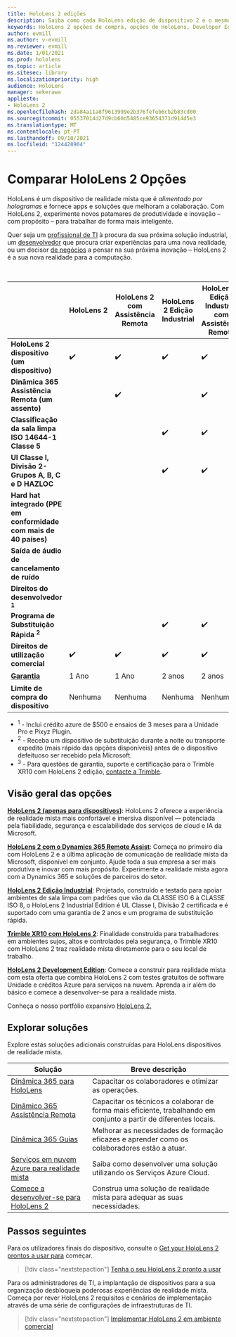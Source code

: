 ```yaml
---
title: HoloLens 2 edições
description: Saiba como cada HoloLens edição de dispositivo 2 é o mesmo ou diferente e o que fazer depois de obter um dos seus.
keywords: HoloLens 2 opções de compra, opções de HoloLens, Developer Edition
author: evmill
ms.author: v-evmill
ms.reviewer: evmill
ms.date: 1/01/2021
ms.prod: hololens
ms.topic: article
ms.sitesec: library
ms.localizationpriority: high
audience: HoloLens
manager: sekerawa
appliesto:
- HoloLens 2
ms.openlocfilehash: 2da84a11a8f9613999e2b376fefeb6cb2b83cd00
ms.sourcegitcommit: 05537014d27d9cb60d5485ce93654371d914d5e3
ms.translationtype: MT
ms.contentlocale: pt-PT
ms.lasthandoff: 09/10/2021
ms.locfileid: "124428904"
---
```

# <a name="compare-hololens-2-options"></a>Comparar HoloLens 2 Opções

HoloLens é um dispositivo de realidade mista que é *alimentado por hologramas* e fornece apps e soluções que melhoram a colaboração. Com HoloLens 2, experimente novos patamares de produtividade e inovação – com propósito – para trabalhar de forma mais inteligente.

Quer seja um [profissional de TI](https://www.microsoft.com/hololens/apps) à procura da sua próxima solução industrial, um [desenvolvedor](https://www.microsoft.com/hololens/developers) que procura criar experiências para uma nova realidade, ou um decisor [de negócios](https://www.microsoft.com/hololens/apps) a pensar na sua próxima inovação – HoloLens 2 é a sua nova realidade para a computação.

<br>

|                                                      | HoloLens 2 | HoloLens 2 com Assistência Remota | HoloLens 2 Edição Industrial | HoloLens 2 Edição Industrial com Assistência Remota | Trimble XR10 com HoloLens 2 | HoloLens 2 Edição de Desenvolvimento |
|------------------------------------------------------|------------|-------------------------------|-------------------------------|--------------------------------------------------|------------------------------|--------------------------------|
| **HoloLens 2 dispositivo (um dispositivo)**                       |      ✔️     |               ✔️               |               ✔️               |                         ✔️                        |               ✔️              |                ✔️               |
| **Dinâmica 365 Assistência Remota (um assento)**                |            |               ✔️               |                               |                         ✔️                        |                              |                                |
| **Classificação da sala limpa ISO 14644-1 Classe 5**           |            |                               |               ✔️               |                         ✔️                        |                              |                                |
| **Ul Classe I, Divisão 2-Grupos A, B, C e D HAZLOC**                     |            |                               |               ✔️               |                         ✔️                        |               ✔️              |                                |
| **Hard hat integrado (PPE em conformidade com mais de 40 países)** |            |                               |                               |                                                  |               ✔️              |                                |
| **Saída de áudio de cancelamento de ruído**                        |            |                               |                               |                                                  |               ✔️              |                                |
| **Direitos do desenvolvedor <sup>1</sup>**                             |            |                               |                               |                                                  |                              |                ✔️               |
| **Programa de Substituição Rápida <sup>2</sup>**                          |            |                               |               ✔️               |                         ✔️                        |                              |                                |
| **Direitos de utilização comercial**                                |      ✔️     |               ✔️               |               ✔️               |                         ✔️                        |               ✔️              |                                |
| [**Garantia**](hololens2-hardware.md#warranty-information)                                             |   1 Ano   |             1 Ano            |             2 anos            |                      2 anos                      |            1 Ano <sup>3</sup>            |             1 Ano             |
| **Limite de compra do dispositivo**                                |    Nenhuma    |              Nenhuma             |              Nenhuma             |                       Nenhuma                       |             Nenhuma             |       Um por transação      |

- <sup>1</sup> - Inclui crédito azure de $500 e ensaios de 3 meses para a Unidade Pro e Pixyz Plugin.
- <sup>2</sup> - Receba um dispositivo de substituição durante a noite ou transporte expedito (mais rápido das opções disponíveis) antes de o dispositivo defeituoso ser recebido pela Microsoft.
- <sup>3</sup> - Para questões de garantia, suporte e certificação para o Trimble XR10 com HoloLens 2 edição, [contacte a Trimble](https://fieldtech.trimble.com/en/contact-support).


## <a name="options-overview"></a>Visão geral das opções

**[HoloLens 2 (apenas para dispositivos)](hololens2-options-device-only.md)**: HoloLens 2 oferece a experiência de realidade mista mais confortável e imersiva disponível — potenciada pela fiabilidade, segurança e escalabilidade dos serviços de cloud e IA da Microsoft.

**[HoloLens 2 com o Dynamics 365 Remote Assist](hololens2-options-remote-assist.md)**: Começa no primeiro dia com HoloLens 2 e a última aplicação de comunicação de realidade mista da Microsoft, disponível em conjunto. Ajude toda a sua empresa a ser mais produtiva e inovar com mais propósito. Experimente a realidade mista agora com a Dynamics 365 e soluções de parceiros do setor.

**[HoloLens 2 Edição Industrial](hololens2-options-industrial-edition.md)**: Projetado, construído e testado para apoiar ambientes de sala limpa com padrões que vão da CLASSE ISO 6 à CLASSE ISO 8, o HoloLens 2 Industrial Edition é UL Classe I, Divisão 2 certificada e é suportado com uma garantia de 2 anos e um programa de substituição rápida.

**[Trimble XR10 com HoloLens 2](hololens2-options-trimble-xr10-edition.md)**: Finalidade construída para trabalhadores em ambientes sujos, altos e controlados pela segurança, o Trimble XR10 com HoloLens 2 traz realidade mista diretamente para o seu local de trabalho.

**[HoloLens 2 Development Edition](hololens2-options-dev-edition.md)**: Comece a construir para realidade mista com esta oferta que combina HoloLens 2 com testes gratuitos de software Unidade e créditos Azure para serviços na nuvem. Aprenda a ir além do básico e comece a desenvolver-se para a realidade mista.

Conheça o nosso portfólio expansivo [HoloLens 2.](https://www.microsoft.com/hololens/buy)

## <a name="explore-solutions"></a>Explorar soluções

Explore estas soluções adicionais construídas para HoloLens dispositivos de realidade mista.

| Solução | Breve descrição                                                                                |
|----------|---------------------------------------------------------------------------------------------------|
| [Dinâmica 365 para HoloLens](https://www.microsoft.com//hololens/apps)          | Capacitar os colaboradores e otimizar as operações.                                                        |
| [Dinâmico 365 Assistência Remota](https://dynamics.microsoft.com/mixed-reality/remote-assist/)          | Capacitar os técnicos a colaborar de forma mais eficiente, trabalhando em conjunto a partir de diferentes locais. |
|   [Dinâmica 365 Guias](https://dynamics.microsoft.com/mixed-reality/guides/)        | Melhorar as necessidades de formação eficazes e aprender como os colaboradores estão a atuar.                          |
|  [Serviços em nuvem Azure para realidade mista](/windows/mixed-reality/develop/mixed-reality-cloud-services#:~:text=Mixed%20Reality%20services%20Mixed%20Reality%20cloud%20services%20like,all%20in%20the%20context%20of%20your%20users%E2%80%99%20environments)         | Saiba como desenvolver uma solução utilizando os Serviços Azure Cloud.                                       |
|  [Comece a desenvolver-se para HoloLens 2](/windows/mixed-reality/develop/development?tabs=unity)         | Construa uma solução de realidade mista para adequar as suas necessidades.                                                 |

## <a name="next-steps"></a>Passos seguintes

Para os utilizadores finais do dispositivo, consulte o [Get your HoloLens 2 prontos a usar para](hololens2-setup.md) começar.

> [!div class="nextstepaction"]
> [Tenha o seu HoloLens 2 pronto a usar](hololens2-setup.md)

Para os administradores de TI, a implantação de dispositivos para a sua organização desbloqueia poderosas experiências de realidade mista. Começa por rever HoloLens 2 requisitos e cenários de implementação através de uma série de configurações de infraestruturas de TI.

> [!div class="nextstepaction"]
> [Implementar HoloLens 2 em ambiente comercial](hololens-requirements.md)
